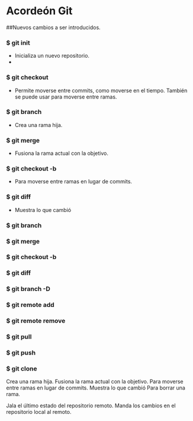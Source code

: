 # Acordeón Git
##Nuevos cambios a ser introducidos.
### $ git init
- Inicializa un nuevo repositorio.
- 
### $ git checkout
- Permite moverse entre commits, como moverse en el tiempo. También se puede usar para moverse entre ramas.

### $ git branch <NOMBRERAMA>	
- Crea una rama hija.


### $ git merge <RAMAOBJETIVO>
- Fusiona la rama actual con la objetivo.
### $ git checkout -b <NOMBRERAMA>
- Para moverse entre ramas en lugar de commits.
### $ git diff
- Muestra lo que cambió


### $ git branch <NOMBRERAMA>
### $ git merge <RAMAOBJETIVO>
### $ git checkout -b <NOMBRERAMA>
### $ git diff
### $ git branch -D <NOMBRERAMA>
### $ git remote add <NOMBREREMOTO> <URL>
### $ git remote remove <NOMBREREMOTO>
### $ git pull <NOMBREREMOTO>
### $ git push <NOMBREREMOTO> <RAMAREMOTA>
### $ git clone <URL> <ENCARPETALOCAL>


Crea una rama hija.
Fusiona la rama actual con la objetivo.
Para moverse entre ramas en lugar de commits.
Muestra lo que cambió
Para borrar una rama.


Jala el último estado del repositorio remoto.
Manda los cambios en el repositorio local al remoto.


